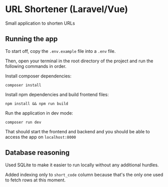 # URL Shortener (Laravel/Vue)

Small application to shorten URLs

## Running the app

To start off, copy the `.env.example` file into a `.env` file.

Then, open your terminal in the root directory of the project and run the following commands in order.

Install composer dependencies:

```
composer install
```

Install npm dependencies and build frontend files:

```
npm install && npm run build
```

Run the application in dev mode:

```
composer run dev
```

That should start the frontend and backend and you should be able to access the app on `localhost:8000`

## Database reasoning

Used SQLite to make it easier to run locally without any additional hurdles.

Added indexing only to `short_code` column because that's the only one used to fetch rows at this moment.
